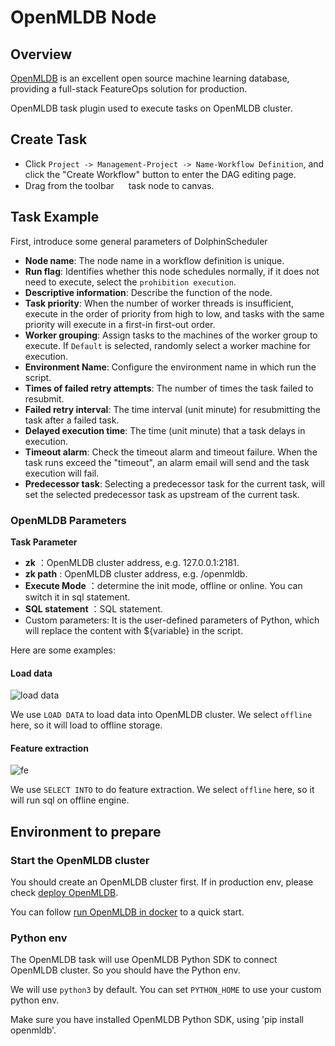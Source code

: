 # OpenMLDB Node

## Overview

[OpenMLDB](https://openmldb.ai/) is an excellent open source machine learning database, providing a full-stack 
FeatureOps solution for production.

OpenMLDB task plugin used to execute tasks on OpenMLDB cluster.

## Create Task

- Click `Project -> Management-Project -> Name-Workflow Definition`, and click the "Create Workflow" button to enter the
  DAG editing page.
- Drag from the toolbar <img src="/img/tasks/icons/openmldb.png" width="15"/> task node to canvas.

## Task Example

First, introduce some general parameters of DolphinScheduler

- **Node name**: The node name in a workflow definition is unique.
- **Run flag**: Identifies whether this node schedules normally, if it does not need to execute, select
  the `prohibition execution`.
- **Descriptive information**: Describe the function of the node.
- **Task priority**: When the number of worker threads is insufficient, execute in the order of priority from high
  to low, and tasks with the same priority will execute in a first-in first-out order.
- **Worker grouping**: Assign tasks to the machines of the worker group to execute. If `Default` is selected,
  randomly select a worker machine for execution.
- **Environment Name**: Configure the environment name in which run the script.
- **Times of failed retry attempts**: The number of times the task failed to resubmit.
- **Failed retry interval**: The time interval (unit minute) for resubmitting the task after a failed task.
- **Delayed execution time**: The time (unit minute) that a task delays in execution.
- **Timeout alarm**: Check the timeout alarm and timeout failure. When the task runs exceed the "timeout", an alarm
  email will send and the task execution will fail.
- **Predecessor task**: Selecting a predecessor task for the current task, will set the selected predecessor task as
  upstream of the current task.

### OpenMLDB Parameters

**Task Parameter**

- **zk** ：OpenMLDB cluster address, e.g. 127.0.0.1:2181.
- **zk path** : OpenMLDB cluster address, e.g. /openmldb.
- **Execute Mode** ：determine the init mode, offline or online. You can switch it in sql statement.
- **SQL statement** ：SQL statement.
- Custom parameters: It is the user-defined parameters of Python, which will replace the content with \${variable} in the script.

Here are some examples:

#### Load data

![load data](/img/tasks/demo/openmldb-load-data.png)

We use `LOAD DATA` to load data into OpenMLDB cluster. We select `offline` here, so it will load to offline storage.

#### Feature extraction

![fe](/img/tasks/demo/openmldb-feature-extraction.png)

We use `SELECT INTO` to do feature extraction. We select `offline` here, so it will run sql on offline engine.

## Environment to prepare

### Start the OpenMLDB cluster

You should create an OpenMLDB cluster first. If in production env, please check [deploy OpenMLDB](https://openmldb.ai/docs/en/v0.5/deploy/install_deploy.html).

You can follow [run OpenMLDB in docker](https://openmldb.ai/docs/zh/v0.5/quickstart/openmldb_quickstart.html#id11)
to a quick start.

### Python env

The OpenMLDB task will use OpenMLDB Python SDK to connect OpenMLDB cluster. So you should have the Python env.

We will use `python3` by default. You can set `PYTHON_HOME` to use your custom python env.

Make sure you have installed OpenMLDB Python SDK, using 'pip install openmldb'.
